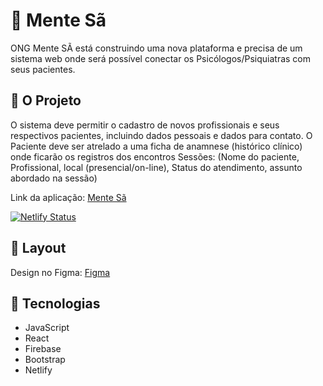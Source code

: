 # 🧠 Mente Sã

ONG Mente SÃ está construindo uma nova plataforma e precisa de um sistema
web onde será possível conectar os Psicólogos/Psiquiatras com seus pacientes.

## 🔗 O Projeto

O sistema deve permitir o cadastro de novos profissionais e seus respectivos
pacientes, incluindo dados pessoais e dados para contato. O Paciente deve ser atrelado
a uma ficha de anamnese (histórico clínico) onde ficarão os registros dos encontros
Sessões: (Nome do paciente, Profissional, local (presencial/on-line), Status do
atendimento, assunto abordado na sessão)

Link da aplicação: [Mente Sã](https://dazzling-sundae-cf6238.netlify.app/)

[![Netlify Status](https://api.netlify.com/api/v1/badges/444c5237-669e-4c0a-925c-2eaed4106030/deploy-status)](https://app.netlify.com/sites/dazzling-sundae-cf6238/deploys)

## 🎨 Layout

Design no Figma: [Figma](https://www.figma.com/file/K8C7gVko5gSdNNG5eVdFAs/Mente-Sa---Project-Gama-Academy-team-library?node-id=0%3A1)

## 🚀 Tecnologias

* JavaScript
* React
* Firebase
* Bootstrap
* Netlify